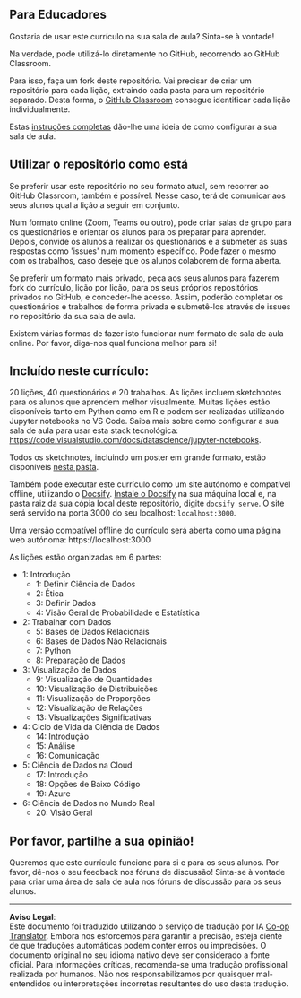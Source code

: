 <!--
CO_OP_TRANSLATOR_METADATA:
{
  "original_hash": "f7440be10c17a8a9262713af3d2818a9",
  "translation_date": "2025-09-06T19:55:49+00:00",
  "source_file": "for-teachers.md",
  "language_code": "pt"
}
-->
## Para Educadores

Gostaria de usar este currículo na sua sala de aula? Sinta-se à vontade!

Na verdade, pode utilizá-lo diretamente no GitHub, recorrendo ao GitHub Classroom.

Para isso, faça um fork deste repositório. Vai precisar de criar um repositório para cada lição, extraindo cada pasta para um repositório separado. Desta forma, o [GitHub Classroom](https://classroom.github.com/classrooms) consegue identificar cada lição individualmente.

Estas [instruções completas](https://github.blog/2020-03-18-set-up-your-digital-classroom-with-github-classroom/) dão-lhe uma ideia de como configurar a sua sala de aula.

## Utilizar o repositório como está

Se preferir usar este repositório no seu formato atual, sem recorrer ao GitHub Classroom, também é possível. Nesse caso, terá de comunicar aos seus alunos qual a lição a seguir em conjunto.

Num formato online (Zoom, Teams ou outro), pode criar salas de grupo para os questionários e orientar os alunos para os preparar para aprender. Depois, convide os alunos a realizar os questionários e a submeter as suas respostas como 'issues' num momento específico. Pode fazer o mesmo com os trabalhos, caso deseje que os alunos colaborem de forma aberta.

Se preferir um formato mais privado, peça aos seus alunos para fazerem fork do currículo, lição por lição, para os seus próprios repositórios privados no GitHub, e conceder-lhe acesso. Assim, poderão completar os questionários e trabalhos de forma privada e submetê-los através de issues no repositório da sua sala de aula.

Existem várias formas de fazer isto funcionar num formato de sala de aula online. Por favor, diga-nos qual funciona melhor para si!

## Incluído neste currículo:

20 lições, 40 questionários e 20 trabalhos. As lições incluem sketchnotes para os alunos que aprendem melhor visualmente. Muitas lições estão disponíveis tanto em Python como em R e podem ser realizadas utilizando Jupyter notebooks no VS Code. Saiba mais sobre como configurar a sua sala de aula para usar esta stack tecnológica: https://code.visualstudio.com/docs/datascience/jupyter-notebooks.

Todos os sketchnotes, incluindo um poster em grande formato, estão disponíveis [nesta pasta](../../sketchnotes).

Também pode executar este currículo como um site autónomo e compatível offline, utilizando o [Docsify](https://docsify.js.org/#/). [Instale o Docsify](https://docsify.js.org/#/quickstart) na sua máquina local e, na pasta raiz da sua cópia local deste repositório, digite `docsify serve`. O site será servido na porta 3000 do seu localhost: `localhost:3000`.

Uma versão compatível offline do currículo será aberta como uma página web autónoma: https://localhost:3000

As lições estão organizadas em 6 partes:

- 1: Introdução
    - 1: Definir Ciência de Dados
    - 2: Ética
    - 3: Definir Dados
    - 4: Visão Geral de Probabilidade e Estatística
- 2: Trabalhar com Dados
    - 5: Bases de Dados Relacionais
    - 6: Bases de Dados Não Relacionais
    - 7: Python
    - 8: Preparação de Dados
- 3: Visualização de Dados
    - 9: Visualização de Quantidades
    - 10: Visualização de Distribuições
    - 11: Visualização de Proporções
    - 12: Visualização de Relações
    - 13: Visualizações Significativas
- 4: Ciclo de Vida da Ciência de Dados
    - 14: Introdução
    - 15: Análise
    - 16: Comunicação
- 5: Ciência de Dados na Cloud
    - 17: Introdução
    - 18: Opções de Baixo Código
    - 19: Azure
- 6: Ciência de Dados no Mundo Real
    - 20: Visão Geral

## Por favor, partilhe a sua opinião!

Queremos que este currículo funcione para si e para os seus alunos. Por favor, dê-nos o seu feedback nos fóruns de discussão! Sinta-se à vontade para criar uma área de sala de aula nos fóruns de discussão para os seus alunos.

---

**Aviso Legal**:  
Este documento foi traduzido utilizando o serviço de tradução por IA [Co-op Translator](https://github.com/Azure/co-op-translator). Embora nos esforcemos para garantir a precisão, esteja ciente de que traduções automáticas podem conter erros ou imprecisões. O documento original no seu idioma nativo deve ser considerado a fonte oficial. Para informações críticas, recomenda-se uma tradução profissional realizada por humanos. Não nos responsabilizamos por quaisquer mal-entendidos ou interpretações incorretas resultantes do uso desta tradução.